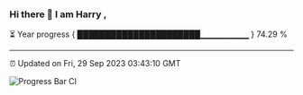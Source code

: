 ### Hi there 👋 I am Harry , 

⏳ Year progress { ██████████████████████▁▁▁▁▁▁▁▁ } 74.29 %

---

⏰ Updated on Fri, 29 Sep 2023 03:43:10 GMT

![Progress Bar CI](https://github.com/duykhang68/duykhang68/workflows/Progress%20Bar%20CI/badge.svg)
